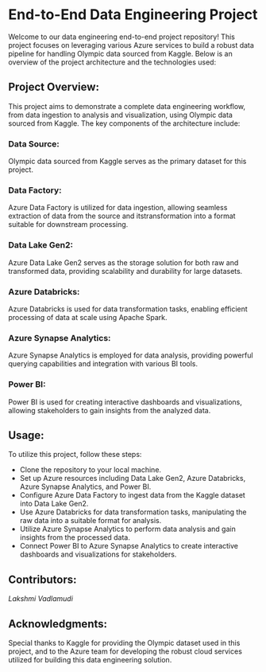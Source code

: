 # End-to-End Data Engineering Project
Welcome to our data engineering end-to-end project repository! This project focuses on leveraging various Azure services to build a robust data pipeline for handling Olympic data sourced from Kaggle. Below is an overview of the project architecture and the technologies used:
## Project Overview:
This project aims to demonstrate a complete data engineering workflow, from data ingestion to analysis and visualization, using Olympic data sourced from Kaggle. The key components of the architecture include:
### Data Source:
Olympic data sourced from Kaggle serves as the primary dataset for this project.
### Data Factory: 
Azure Data Factory is utilized for data ingestion, allowing seamless extraction of data from the source and itstransformation into a format suitable for downstream processing.
### Data Lake Gen2:
Azure Data Lake Gen2 serves as the storage solution for both raw and transformed data, providing scalability and durability for large datasets.
### Azure Databricks: 
Azure Databricks is used for data transformation tasks, enabling efficient processing of data at scale using Apache Spark.
### Azure Synapse Analytics: 
Azure Synapse Analytics is employed for data analysis, providing powerful querying capabilities and integration with various BI tools.
### Power BI: 
Power BI is used for creating interactive dashboards and visualizations, allowing stakeholders to gain insights from the analyzed data.
## Usage:
To utilize this project, follow these steps:
* Clone the repository to your local machine.
* Set up Azure resources including Data Lake Gen2, Azure Databricks, Azure Synapse Analytics, and Power BI.
* Configure Azure Data Factory to ingest data from the Kaggle dataset into Data Lake Gen2.
* Use Azure Databricks for data transformation tasks, manipulating the raw data into a suitable format for analysis.
* Utilize Azure Synapse Analytics to perform data analysis and gain insights from the processed data.
* Connect Power BI to Azure Synapse Analytics to create interactive dashboards and visualizations for stakeholders.
## Contributors:
_Lakshmi Vadlamudi_
## Acknowledgments:
Special thanks to Kaggle for providing the Olympic dataset used in this project, and to the Azure team for developing the robust cloud services utilized for building this data engineering solution.
